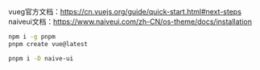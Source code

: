 vueg官方文档：https://cn.vuejs.org/guide/quick-start.html#next-steps
naiveui文档：https://www.naiveui.com/zh-CN/os-theme/docs/installation
```bash
npm i -g pnpm
pnpm create vue@latest

pnpm i -D naive-ui
```

